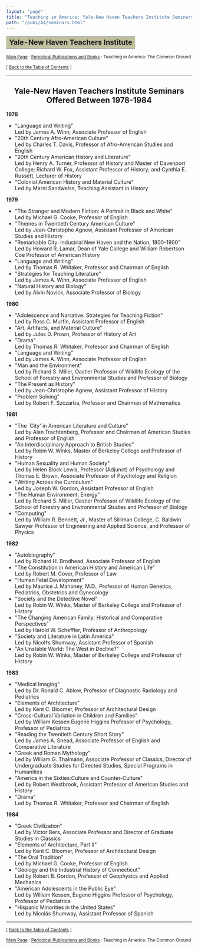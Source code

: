 ```yaml
---
layout: "page"
title: "Teaching in America: Yale-New Haven Teachers Institute Seminars Offered Between 1978-1984"
path: "/pubs/A4/seminars.html"
---
```

<main>
<table border="0" width="100%">
<tbody><tr><td bgcolor="#C0C0A0"><b><big>Yale-New Haven Teachers Institute</big></b></td></tr>
</tbody></table>
<p><small><a href="..\..\">Main Page</a> : <a href="..\">Periodical Publications and Books</a> : Teaching in America: The Common Ground</small></p>
<p><small>[ <a href=".\">Back to the Table of Contents</a> ]</small></p>
<hr/>
<h2 align="CENTER">Yale-New Haven Teachers Institute Seminars Offered Between 1978-1984</h2>
<p><b>1978</b></p>
<ul>
<li>"Language and Writing"<br/>
Led by James A. Winn, Associate Professor of English</li>
<li>"20th Century Afro-American Culture"<br/>
Led by Charles T. Davis, Professor of Afro-American Studies and English</li>
<li>"20th Century American History and Literature"<br/>
Led by Henry A. Turner, Professor of History and Master of Davenport College; Richard
W. Fox, Assistant Professor of History; and Cynthia E. 
Russett, Lecturer of History</li>
<li>"Colonial American History and Material Culture"<br/>
Led by Marni Sandweiss, Teaching Assistant in History</li>
</ul>
<p><b>1979</b></p>
<ul>
<li>"The Stranger and Modern Fiction: A Portrait in Black and White"<br/>
Led by Michael G. Cooke, Professor of English</li>
<li>"Themes in Twentieth Century American Culture"<br/>
Led by Jean-Christophe Agnew, Assistant Professor of American Studies and
History</li>
<li>"Remarkable City: Industrial New Haven and the Nation, 1800-1900"<br/>
Led by Howard R. Lamar, Dean of Yale College and William Robertson Coe 
Professor of American History</li>
<li>"Language and Writing"<br/>
Led by Thomas R. Whitaker, Professor and Chairman of English </li>
<li>"Strategies for Teaching Literature"<br/>
Led by James A. Winn, Associate Professor of English</li>
<li>"Natural History and Biology"<br/>
Led by Alvin Novick, Associate Professor of Biology</li>
</ul>
<p><b>1980</b></p>
<ul>
<li>"Adolescence and Narrative: Strategies for Teaching Fiction"<br/>
Led by Ross C. Murfin, Assistant Professor of English</li>
<li>"Art, Artifacts, and Material Culture"<br/>
Led by Jules D. Prown, Professor of History of Art</li>
<li>"Drama"<br/>
Led by Thomas R. Whitaker, Professor and Chairman of English</li>
<li>"Language and Writing"<br/>
Led by James A. Winn, Associate Professor of English</li>
<li>"Man and the Environment"<br/>
Led by Richard S. Miller, Oastler Professor of Wildlife Ecology of the 
School of Forestry and Environmental Studies and Professor of Biology</li>
<li>"The Present as History"<br/>
Led by Jean-Christophe Agnew, Assistant Professor of History</li>
<li>"Problem Solving"<br/>
Led by Robert F. Szczarba, Professor and Chairman of Mathematics</li>
</ul>
<p><b>1981</b></p>
<ul>
<li>"The `City' in American Literature and Culture"<br/>
Led by Alan Trachtenberg, Professor and Chairman of American Studies and 
Professor of English</li>
<li>"An Interdisciplinary Approach to British Studies"<br/>
Led by Robin W. Winks, Master of Berkeley College and Professor of 
History</li>
<li>"Human Sexuality and Human Society"<br/>
Led by Helen Block Lewis, Professor (Adjunct) of Psychology and Thomas 
E. Brown, Associate Professor of Psychology and Religion</li>
<li>"Writing Across the Curriculum"<br/>
Led by Joseph W. Gordon, Assistant Professor of English</li>
<li>"The Human Environment: Energy"<br/>
Led by Richard S. Miller, Oastler Professor of Wildlife Ecology of the 
School of Forestry and Environmental Studies and Professor of Biology</li>
<li>"Computing"<br/>
Led by William R. Bennett, Jr., Master of Silliman College, C. Baldwin 
Sawyer Professor of Engineering and Applied Science, and Professor of 
Physics</li>
</ul>
<p><b>1982</b></p>
<ul>
<li>"Autobiography"<br/>
Led by Richard H. Brodhead, Associate Professor of English</li>
<li>"The Constitution in American History and American Life"<br/>
Led by Robert M. Cover, Professor of Law</li>
<li>"Human Fetal Development"<br/>
Led by Maurice J. Mahoney, M.D., Professor of Human Genetics, 
Pediatrics, Obstetrics and Gynecology</li>
<li>"Society and the Detective Novel"<br/>
Led by Robin W. Winks, Master of Berkeley College and Professor of 
History</li>
<li>"The Changing American Family: Historical and Comparative 
Perspectives"<br/>
Led by Harold W. Scheffler, Professor of Anthropology</li>
<li>"Society and Literature in Latin America"<br/>
Led by Nicol‡s Shumway, Assistant Professor of Spanish</li>
<li>"An Unstable World: The West in Decline?"<br/>
Led by Robin W. Winks, Master of Berkeley College and Professor of 
History</li>
</ul>
<p><b>1983</b></p>
<ul>
<li>"Medical Imaging"<br/>
Led by Dr. Ronald C. Ablow, Professor of Diagnostic Radiology and Pediatrics</li>
<li>"Elements of Architecture"<br/>
Led by Kent C. Bloomer, Professor of Architectural Design</li>
<li>"Cross-Cultural Variation in Children and Families"<br/>
Led by William Kessen Eugene Higgins Professor of Psychology, Professor of
Pediatrics</li>
<li>"Reading the Twentieth Century Short Story"<br/>
Led by James A. Snead, Associate Professor of English and Comparative 
Literature</li>
<li>"Greek and Roman Mythology"<br/>
Led by William G. Thalmann, Associate Professor of Classics, Director of 
Undergraduate Studies for Directed Studies, Special Programs in 
Humanities</li>
<li>"America in the Sixties:Culture and Counter-Culture"<br/>
Led by Robert Westbrook, Assistant Professor of American Studies and 
History</li>
<li>"Drama"<br/>
Led by Thomas R. Whitaker, Professor and Chairman of English</li>
</ul>
<p><b>1984</b></p>
<ul>
<li>"Greek Civilization"<br/>
Led by Victor Bers, Associate Professor and Director of Graduate Studies 
in Classics</li>
<li>"Elements of Architecture, Part II"<br/>
Led by Kent C. Bloomer, Professor of Architectural Design</li>
<li>"The Oral Tradition"<br/>
Led by Michael G. Cooke, Professor of English</li>
<li>"Geology and the Industrial History of Connecticut"<br/>
Led by Robert B. Gordon, Professor of Geophysics and Applied 
Mechanics</li>
<li>"American Adolescents in the Public Eye"<br/>
Led by William Kessen, Eugene Higgins Professor of Psychology, Professor 
of Pediatrics</li>
<li>"Hispanic Minorities in the United States"<br/>
Led by Nicolás Shumway, Assistant Professor of Spanish</li>
</ul>
<hr/>
<p><small>[ <a href=".\">Back to the Table of Contents</a> ]</small></p>
<p><small><a href="..\..\">Main Page</a> : <a href="..\">Periodical Publications and Books</a> : Teaching in America: The Common Ground</small></p>
</main>
